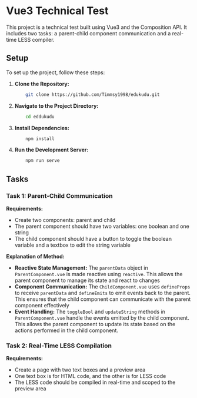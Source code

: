 # Vue3 Technical Test

This project is a technical test built using Vue3 and the Composition API. It includes two tasks: a parent-child component communication and a real-time LESS compiler.

## Setup

To set up the project, follow these steps:

1. **Clone the Repository:**
    ```bash
        git clone https://github.com/Timmsy1998/edukudu.git
    ```
2. **Navigate to the Project Directory:**
    ```bash
        cd eddukudu
    ```
3. **Install Dependencies:**
    ```bash
        npm install
    ```
4. **Run the Development Server:**
    ```bash
        npm run serve
    ```
  
  
## Tasks

### Task 1: Parent-Child Communication

**Requirements:**
- Create two components: parent and child
- The parent component should have two variables: one boolean and one string
- The child component should have a button to toggle the boolean variable and a  textbox to edit the string variable
  
  
**Explanation of Method:**
- **Reactive State Management:** The `parentData` object in `ParentComponent.vue` is made reactive using `reactive`. This allows the parent component to manage its state and react to changes
- **Component Communication:** The `ChildComponent.vue` uses `defineProps` to receive `parentData` and `defineEmits` to emit events back to the parent. This ensures that the child component can communicate with the parent component effectively
- **Event Handling:** The `toggleBool` and `updateString` methods in `ParentComponent.vue` handle the events emitted by the child component. This allows the parent component to update its state based on the actions performed in the child component.

### Task 2: Real-Time LESS Compilation

**Requirements:**
- Create a page with two text boxes and a preview area
- One text box is for HTML code, and the other is for LESS code
- The LESS code should be compiled in real-time and scoped to the preview area